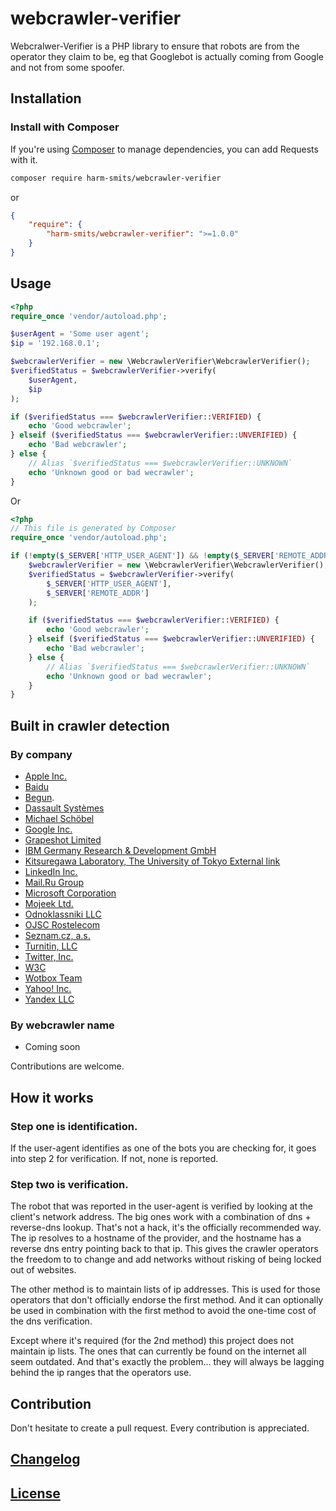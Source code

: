 # webcrawler-verifier

Webcralwer-Verifier is a PHP library to ensure that robots are from the operator they claim to be, 
eg that Googlebot is actually coming from Google and not from some spoofer.

## Installation

### Install with Composer

If you're using [Composer](https://github.com/composer/composer) to manage dependencies, you can add Requests with it.

```sh
composer require harm-smits/webcrawler-verifier
```

or
```json
{
    "require": {
        "harm-smits/webcrawler-verifier": ">=1.0.0"
    }
}
```

## Usage

```php
<?php
require_once 'vendor/autoload.php';

$userAgent = 'Some user agent';
$ip = '192.168.0.1';

$webcrawlerVerifier = new \WebcrawlerVerifier\WebcrawlerVerifier();
$verifiedStatus = $webcrawlerVerifier->verify(
    $userAgent, 
    $ip
);

if ($verifiedStatus === $webcrawlerVerifier::VERIFIED) {
    echo 'Good webcrawler';
} elseif ($verifiedStatus === $webcrawlerVerifier::UNVERIFIED) {
    echo 'Bad webcrawler';
} else {
    // Alias `$verifiedStatus === $webcrawlerVerifier::UNKNOWN`
    echo 'Unknown good or bad wecrawler';
}

```

Or

```php
<?php
// This file is generated by Composer
require_once 'vendor/autoload.php';

if (!empty($_SERVER['HTTP_USER_AGENT']) && !empty($_SERVER['REMOTE_ADDR'])) {
    $webcrawlerVerifier = new \WebcrawlerVerifier\WebcrawlerVerifier();
    $verifiedStatus = $webcrawlerVerifier->verify(
        $_SERVER['HTTP_USER_AGENT'], 
        $_SERVER['REMOTE_ADDR']
    );

    if ($verifiedStatus === $webcrawlerVerifier::VERIFIED) {
        echo 'Good webcrawler';
    } elseif ($verifiedStatus === $webcrawlerVerifier::UNVERIFIED) {
        echo 'Bad webcrawler';
    } else {
        // Alias `$verifiedStatus === $webcrawlerVerifier::UNKNOWN`
        echo 'Unknown good or bad wecrawler';
    }
}
```

## Built in crawler detection

### By company

- [Apple Inc.](https://www.apple.com/)
- [Baidu](http://www.baidu.com/)
- [Begun](http://begun.ru/).
- [Dassault Systèmes](http://www.3ds.com/)
- [Michael Schöbel](https://geekregator.com/)
- [Google Inc.](https://www.google.com/about/company/)
- [Grapeshot Limited](https://www.grapeshot.com/)
- [IBM Germany Research & Development GmbH](http://www.ibm.com/ibm/de/de/)
- [Kitsuregawa Laboratory, The University of Tokyo External link](http://www.tkl.iis.u-tokyo.ac.jp/top/)
- [LinkedIn Inc.](https://www.linkedin.com/)
- [Mail.Ru Group](https://corp.mail.ru/)
- [Microsoft Corporation](https://www.microsoft.com/about/)
- [Mojeek Ltd.](https://www.mojeek.com/)
- [Odnoklassniki LLC](https://ok.ru/)
- [OJSC Rostelecom](http://www.rostelecom.ru/en/about/info/)
- [Seznam.cz, a.s.](https://onas.seznam.cz/cz/)
- [Turnitin, LLC](http://www.turnitin.com/)
- [Twitter, Inc.](https://about.twitter.com/en/company)
- [W3C](https://www.w3.org/)
- [Wotbox Team](http://www.wotbox.com/)
- [Yahoo! Inc.](https://www.yahoo.com/)
- [Yandex LLC](https://yandex.com/company/)

### By webcrawler name

- Coming soon

Contributions are welcome.

## How it works

### Step one is identification.

If the user-agent identifies as one of the bots you are checking for, it goes into step 2 for verification.
If not, none is reported.

### Step two is verification.

The robot that was reported in the user-agent is verified by looking at the client's network address.
The big ones work with a combination of dns + reverse-dns lookup. That's not a hack, it's the officially
recommended way. The ip resolves to a hostname of the provider, and the hostname has a reverse dns entry
pointing back to that ip. This gives the crawler operators the freedom to to change and add networks
without risking of being locked out of websites.

The other method is to maintain lists of ip addresses. This is used for those operators that don't
officially endorse the first method. And it can optionally be used in combination with the first method
to avoid the one-time cost of the dns verification.

Except where it's required (for the 2nd method) this project does not maintain ip lists. The ones that
can currently be found on the internet all seem outdated. And that's exactly the problem... they will
always be lagging behind the ip ranges that the operators use.

## Contribution

Don't hesitate to create a pull request. Every contribution is appreciated.

## [Changelog](CHANGELOG.md)

## [License](LICENSE)

